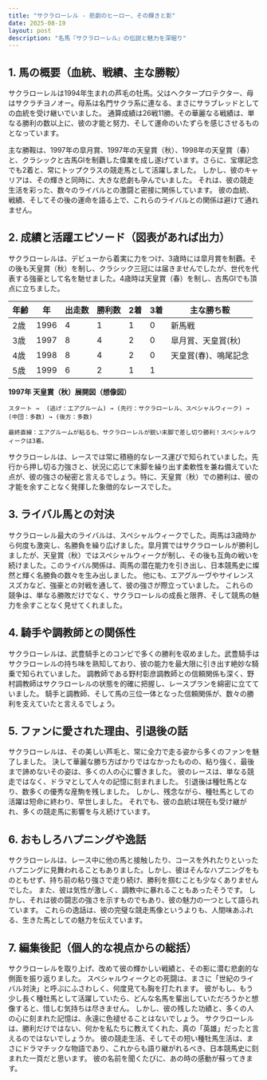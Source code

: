 ```yaml
---
title: "サクラローレル - 悲劇のヒーロー、その輝きと影"
date: 2025-08-19
layout: post
description: "名馬『サクラローレル』の伝説と魅力を深堀り"
---
```


## 1. 馬の概要（血統、戦績、主な勝鞍）

サクラローレルは1994年生まれの芦毛の牡馬。父はヘクタープロテクター、母はサクラチヨノオー。母系は名門サクラ系に連なる、まさにサラブレッドとしての血統を受け継いでいました。  通算成績は26戦11勝。その華麗なる戦績は、単なる勝利の数以上に、彼の才能と努力、そして運命のいたずらを感じさせるものとなっています。

主な勝鞍は、1997年の皐月賞、1997年の天皇賞（秋）、1998年の天皇賞（春）と、クラシックと古馬GIを制覇した偉業を成し遂げています。さらに、宝塚記念でも2着と、常にトップクラスの競走馬として活躍しました。  しかし、彼のキャリアは、その輝きと同時に、大きな悲劇も孕んでいました。  それは、彼の競走生活を彩った、数々のライバルとの激闘と密接に関係しています。  彼の血統、戦績、そしてその後の運命を語る上で、これらのライバルとの関係は避けて通れません。


## 2. 成績と活躍エピソード（図表があれば出力）

サクラローレルは、デビューから着実に力をつけ、3歳時には皐月賞を制覇。その後も天皇賞（秋）を制し、クラシック三冠には届きませんでしたが、世代を代表する強豪として名を馳せました。4歳時は天皇賞（春）を制し、古馬GIでも頂点に立ちました。

| 年齢 | 年 | 出走数 | 勝利数 | 2着 | 3着 | 主な勝ち鞍 |
|---|---|---|---|---|---|---|
| 2歳 | 1996 | 4 | 1 | 1 | 0 | 新馬戦 |
| 3歳 | 1997 | 8 | 4 | 2 | 0 | 皐月賞、天皇賞(秋) |
| 4歳 | 1998 | 8 | 4 | 2 | 0 | 天皇賞(春)、鳴尾記念 |
| 5歳 | 1999 | 6 | 2 | 1 | 1 |  |

**1997年 天皇賞（秋）展開図（想像図）**

```
スタート →  (逃げ：エアグルーム) → (先行：サクラローレル、スペシャルウィーク) → (中団：多数) → (後方：多数)

最終直線：エアグルームが粘るも、サクラローレルが鋭い末脚で差し切り勝利！スペシャルウィークは3着。
```

サクラローレルは、レースでは常に積極的なレース運びで知られていました。先行から押し切る力強さと、状況に応じて末脚を繰り出す柔軟性を兼ね備えていた点が、彼の強さの秘密と言えるでしょう。特に、天皇賞（秋）での勝利は、彼の才能を余すことなく発揮した象徴的なレースでした。


## 3. ライバル馬との対決

サクラローレル最大のライバルは、スペシャルウィークでした。両馬は3歳時から何度も激突し、名勝負を繰り広げました。皐月賞ではサクラローレルが勝利しましたが、天皇賞（秋）ではスペシャルウィークが制し、その後も互角の戦いを続けました。このライバル関係は、両馬の潜在能力を引き出し、日本競馬史に燦然と輝く名勝負の数々を生み出しました。  他にも、エアグルーヴやサイレンススズカなど、強豪との対戦を通して、彼の強さが際立っていました。  これらの競争は、単なる勝敗だけでなく、サクラローレルの成長と限界、そして競馬の魅力を余すことなく見せてくれました。


## 4. 騎手や調教師との関係性

サクラローレルは、武豊騎手とのコンビで多くの勝利を収めました。武豊騎手はサクラローレルの持ち味を熟知しており、彼の能力を最大限に引き出す絶妙な騎乗で知られていました。  調教師である野村彰彦調教師との信頼関係も深く、野村調教師はサクラローレルの状態を的確に把握し、レースプランを綿密に立てていました。  騎手と調教師、そして馬の三位一体となった信頼関係が、数々の勝利を支えていたと言えるでしょう。


## 5. ファンに愛された理由、引退後の話

サクラローレルは、その美しい芦毛と、常に全力で走る姿から多くのファンを魅了しました。  決して華麗な勝ち方ばかりではなかったものの、粘り強く、最後まで諦めないその姿は、多くの人の心に響きました。  彼のレースは、単なる競走ではなく、ドラマとして人々の記憶に刻まれました。  引退後は種牡馬となり、数多くの優秀な産駒を残しました。  しかし、残念ながら、種牡馬としての活躍は短命に終わり、早世しました。  それでも、彼の血統は現在も受け継がれ、多くの競走馬に影響を与え続けています。


## 6. おもしろハプニングや逸話

サクラローレルは、レース中に他の馬と接触したり、コースを外れたりといったハプニングに見舞われることもありました。しかし、彼はそんなハプニングをものともせず、持ち前の粘り強さで走り続け、勝利を掴むことも少なくありませんでした。  また、彼は気性が激しく、調教中に暴れることもあったそうです。  しかし、それは彼の闘志の強さを示すものでもあり、彼の魅力の一つとして語られています。  これらの逸話は、彼の完璧な競走馬像というよりも、人間味あふれる、生きた馬としての魅力を伝えています。


## 7. 編集後記（個人的な視点からの総括）

サクラローレルを取り上げ、改めて彼の輝かしい戦績と、その影に潜む悲劇的な側面を振り返りました。  スペシャルウィークとの死闘は、まさに「世紀のライバル対決」と呼ぶにふさわしく、何度見ても胸を打たれます。  彼がもし、もう少し長く種牡馬として活躍していたら、どんな名馬を輩出していただろうかと想像すると、惜しむ気持ちは尽きません。  しかし、彼の残した功績と、多くの人の心に刻まれた記憶は、永遠に色褪せることはないでしょう。  サクラローレルは、勝利だけではない、何かを私たちに教えてくれた、真の「英雄」だったと言えるのではないでしょうか。  彼の競走生活、そしてその短い種牡馬生活は、まさにドラマチックな物語であり、これからも語り継がれるべき、日本競馬史に刻まれた一頁だと思います。  彼の名前を聞くたびに、あの時の感動が蘇ってきます。
